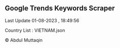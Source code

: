 

## Google Trends Keywords Scraper 
 
Last Update 01-08-2023 , 18:49:56

Country List :
VIETNAM.json



© Abdul Muttaqin 
